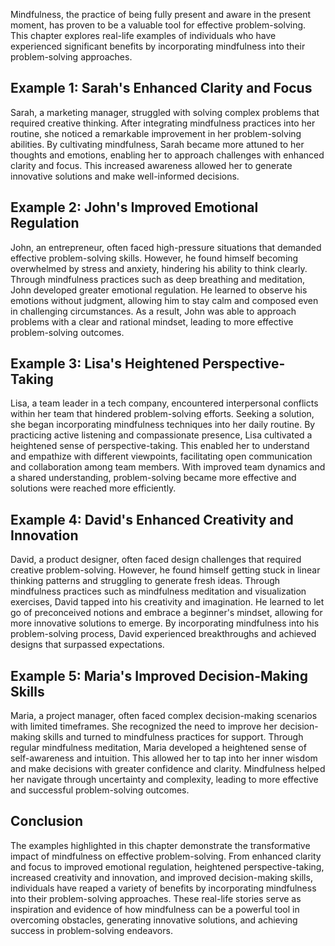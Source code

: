
Mindfulness, the practice of being fully present and aware in the present moment, has proven to be a valuable tool for effective problem-solving. This chapter explores real-life examples of individuals who have experienced significant benefits by incorporating mindfulness into their problem-solving approaches.

Example 1: Sarah's Enhanced Clarity and Focus
---------------------------------------------

Sarah, a marketing manager, struggled with solving complex problems that required creative thinking. After integrating mindfulness practices into her routine, she noticed a remarkable improvement in her problem-solving abilities. By cultivating mindfulness, Sarah became more attuned to her thoughts and emotions, enabling her to approach challenges with enhanced clarity and focus. This increased awareness allowed her to generate innovative solutions and make well-informed decisions.

Example 2: John's Improved Emotional Regulation
-----------------------------------------------

John, an entrepreneur, often faced high-pressure situations that demanded effective problem-solving skills. However, he found himself becoming overwhelmed by stress and anxiety, hindering his ability to think clearly. Through mindfulness practices such as deep breathing and meditation, John developed greater emotional regulation. He learned to observe his emotions without judgment, allowing him to stay calm and composed even in challenging circumstances. As a result, John was able to approach problems with a clear and rational mindset, leading to more effective problem-solving outcomes.

Example 3: Lisa's Heightened Perspective-Taking
-----------------------------------------------

Lisa, a team leader in a tech company, encountered interpersonal conflicts within her team that hindered problem-solving efforts. Seeking a solution, she began incorporating mindfulness techniques into her daily routine. By practicing active listening and compassionate presence, Lisa cultivated a heightened sense of perspective-taking. This enabled her to understand and empathize with different viewpoints, facilitating open communication and collaboration among team members. With improved team dynamics and a shared understanding, problem-solving became more effective and solutions were reached more efficiently.

Example 4: David's Enhanced Creativity and Innovation
-----------------------------------------------------

David, a product designer, often faced design challenges that required creative problem-solving. However, he found himself getting stuck in linear thinking patterns and struggling to generate fresh ideas. Through mindfulness practices such as mindfulness meditation and visualization exercises, David tapped into his creativity and imagination. He learned to let go of preconceived notions and embrace a beginner's mindset, allowing for more innovative solutions to emerge. By incorporating mindfulness into his problem-solving process, David experienced breakthroughs and achieved designs that surpassed expectations.

Example 5: Maria's Improved Decision-Making Skills
--------------------------------------------------

Maria, a project manager, often faced complex decision-making scenarios with limited timeframes. She recognized the need to improve her decision-making skills and turned to mindfulness practices for support. Through regular mindfulness meditation, Maria developed a heightened sense of self-awareness and intuition. This allowed her to tap into her inner wisdom and make decisions with greater confidence and clarity. Mindfulness helped her navigate through uncertainty and complexity, leading to more effective and successful problem-solving outcomes.

Conclusion
----------

The examples highlighted in this chapter demonstrate the transformative impact of mindfulness on effective problem-solving. From enhanced clarity and focus to improved emotional regulation, heightened perspective-taking, increased creativity and innovation, and improved decision-making skills, individuals have reaped a variety of benefits by incorporating mindfulness into their problem-solving approaches. These real-life stories serve as inspiration and evidence of how mindfulness can be a powerful tool in overcoming obstacles, generating innovative solutions, and achieving success in problem-solving endeavors.

